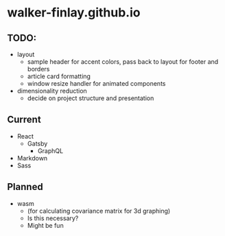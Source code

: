 # walker-finlay.github.io
## TODO: 
- layout
    - sample header for accent colors, pass back to layout for footer and borders
    - article card formatting
    - window resize handler for animated components
- dimensionality reduction
    - decide on project structure and presentation


## Current
- React
    - Gatsby
        - GraphQL
- Markdown
- Sass

## Planned
- wasm 
    - (for calculating covariance matrix for 3d graphing)
    - Is this necessary?
    - Might be fun